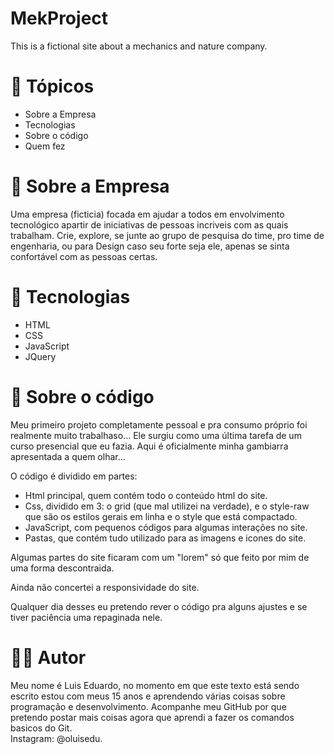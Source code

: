 # MekProject
This is a fictional site about a mechanics and nature company.

# 📑 Tópicos

- Sobre a Empresa
- Tecnologias
- Sobre o código
- Quem fez

# 📄 Sobre a Empresa

Uma empresa (ficticia) focada em ajudar a todos em envolvimento tecnológico apartir de iniciativas de pessoas incriveis com as quais trabalham. Crie, explore, se junte ao grupo de pesquisa do time, pro time de engenharia, ou para Design caso seu forte seja ele, apenas se sinta confortável com as pessoas certas.

# 🚀 Tecnologias

- HTML
- CSS 
- JavaScript
- JQuery

# 🔨 Sobre o código

Meu primeiro projeto completamente pessoal e pra consumo próprio foi realmente muito trabalhaso... Ele surgiu como uma última tarefa de um curso presencial que eu fazia. Aqui é oficialmente minha gambiarra apresentada a quem olhar... 

O código é dividido em partes:

- Html principal, quem contém todo o conteúdo html do site.
- Css, dividido em 3: o grid (que mal utilizei na verdade), e o style-raw que são os estilos gerais em linha e o style que está compactado.
- JavaScript, com pequenos códigos para algumas interações no site.
- Pastas, que contém tudo utilizado para as imagens e icones do site.

Algumas partes do site ficaram com um "lorem" só que feito por mim de uma forma descontraida. 

Ainda não concertei a responsividade do site.

Qualquer dia desses eu pretendo rever o código pra alguns ajustes e se tiver paciência uma repaginada nele.

# 👨‍💻 Autor 

Meu nome é Luis Eduardo, no momento em que este texto está sendo escrito estou com meus 15 anos e aprendendo várias coisas sobre programação e desenvolvimento. Acompanhe meu GitHub por que pretendo postar mais coisas agora que aprendi a fazer os comandos basicos do Git. <br>
Instagram: @oluisedu.
